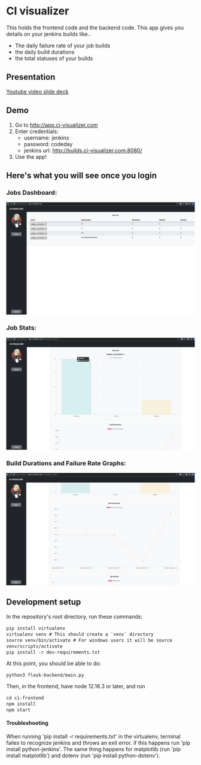 # CI visualizer

This holds the frontend code and the backend code.
This app gives you details on your jenkins builds like..
- The daily failure rate of your job builds
- the daily build durations
- the total statuses of your builds

## Presentation
[Youtube video slide deck](https://youtu.be/bD_nw_itoKg)

## Demo

1. Go to http://app.ci-visualizer.com
2. Enter credentials:
   - username: jenkins
   - password: codeday
   - jenkins url: http://builds.ci-visualizer.com:8080/
3. Use the app!

## Here's what you will see once you login

### Jobs Dashboard:
![Dashboard](/readme_imgs/dashboard.png)

### Job Stats:
![Job Stats](/readme_imgs/job_stats.png)

### Build Durations and Failure Rate Graphs:
![Build Durations](/readme_imgs/build_durations.png)

## Development setup

In the repository's root directory, run these commands:

```
pip install virtualenv
virtualenv venv # This should create a `venv` directory
source venv/bin/activate # For windows users it will be source venv/scripts/activate
pip install -r dev-requirements.txt
```

At this point, you should be able to do:

```
python3 flask-backend/main.py
```

Then, in the frontend, have node 12.16.3 or later, and run

```
cd ci-frontend
npm install
npm start
```

#### Troubleshooting

When running 'pip install -r requirements.txt' in the virtualenv, terminal failes to recognize jenkins and throws an
exit error. if this happens run 'pip install python-jenkins'. The same thing happens for matplotlib (run 'pip install
matplotlib') and dotenv (run 'pip install python-dotenv').
